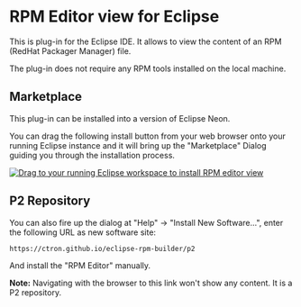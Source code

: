 # RPM Editor view for Eclipse

This is plug-in for the Eclipse IDE. It allows to view the content of an RPM (RedHat Packager Manager) file.

The plug-in does not require any RPM tools installed on the local machine.

## Marketplace

This plug-in can be installed into a version of Eclipse Neon.

You can drag the following install button from your web browser onto your running Eclipse instance
and it will bring up the "Marketplace" Dialog guiding you through the installation process.

<a href="http://marketplace.eclipse.org/marketplace-client-intro?mpc_install=2947755" class="drag" title="Drag to your running Eclipse workspace to install RPM editor view"><img class="img-responsive" src="https://marketplace.eclipse.org/sites/all/themes/solstice/public/images/marketplace/btn-install.png" alt="Drag to your running Eclipse workspace to install RPM editor view" /></a>

## P2 Repository

You can also fire up the dialog at "Help" -> "Install New Software…", enter the following URL as new software site:

    https://ctron.github.io/eclipse-rpm-builder/p2
  
And install the "RPM Editor" manually.

**Note:** Navigating with the browser to this link won't show any content. It is a P2 repository.